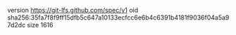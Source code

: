 version https://git-lfs.github.com/spec/v1
oid sha256:35fa7f8f9ff15dfb5c647a10133ecfcc6e6b4c6391b4181f9036f04a5a97d2dc
size 1616
